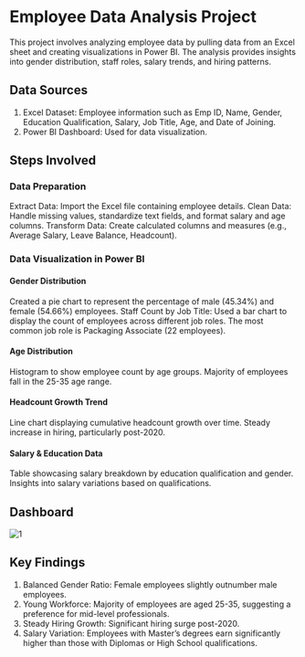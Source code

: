 # Employee Data Analysis Project
This project involves analyzing employee data by pulling data from an Excel sheet and creating visualizations in Power BI. The analysis provides insights into gender distribution, staff roles, salary trends, and hiring patterns.

## Data Sources
   
1. Excel Dataset: Employee information such as Emp ID, Name, Gender, Education Qualification, Salary, Job Title, Age, and Date of Joining.
2. Power BI Dashboard: Used for data visualization.
## Steps Involved
### Data Preparation
Extract Data: Import the Excel file containing employee details.
Clean Data: Handle missing values, standardize text fields, and format salary and age columns.
Transform Data: Create calculated columns and measures (e.g., Average Salary, Leave Balance, Headcount).
### Data Visualization in Power BI
#### Gender Distribution
Created a pie chart to represent the percentage of male (45.34%) and female (54.66%) employees.
Staff Count by Job Title:
Used a bar chart to display the count of employees across different job roles.
The most common job role is Packaging Associate (22 employees).
#### Age Distribution
Histogram to show employee count by age groups.
Majority of employees fall in the 25-35 age range.
#### Headcount Growth Trend
Line chart displaying cumulative headcount growth over time.
Steady increase in hiring, particularly post-2020.
#### Salary & Education Data
Table showcasing salary breakdown by education qualification and gender.
Insights into salary variations based on qualifications.
## Dashboard
![1](https://github.com/user-attachments/assets/c3b087f8-519c-4bac-918e-0f1908a495de)


## Key Findings
1. Balanced Gender Ratio: Female employees slightly outnumber male employees.
2. Young Workforce: Majority of employees are aged 25-35, suggesting a preference for mid-level professionals.
3. Steady Hiring Growth: Significant hiring surge post-2020.
4. Salary Variation: Employees with Master’s degrees earn significantly higher than those with Diplomas or High School qualifications.
